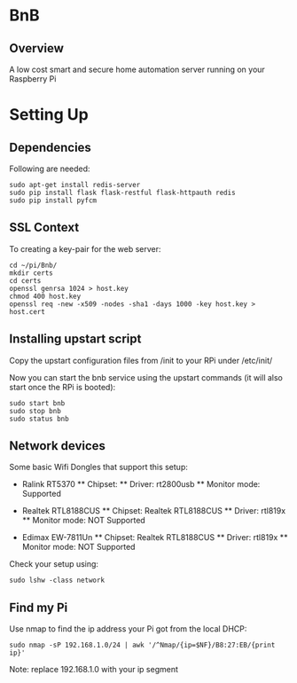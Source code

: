 # BnB

## Overview
A low cost smart and secure home automation server running on your Raspberry Pi

# Setting Up

## Dependencies

Following are needed:

```
sudo apt-get install redis-server
sudo pip install flask flask-restful flask-httpauth redis
sudo pip install pyfcm
```

## SSL Context

To creating a key-pair for the web server:

```
cd ~/pi/Bnb/
mkdir certs
cd certs
openssl genrsa 1024 > host.key
chmod 400 host.key
openssl req -new -x509 -nodes -sha1 -days 1000 -key host.key > host.cert
```

## Installing upstart script
Copy the upstart configuration files from /init to your RPi under /etc/init/

Now you can start the bnb service using the upstart commands (it will also start once the RPi is booted):
```
sudo start bnb
sudo stop bnb
sudo status bnb
```

## Network devices

Some basic Wifi Dongles that support this setup:

* Ralink RT5370
** Chipset: 
** Driver: rt2800usb
** Monitor mode: Supported

* Realtek RTL8188CUS
** Chipset: Realtek RTL8188CUS
** Driver: rtl819x
** Monitor mode: NOT Supported

* Edimax EW-7811Un
** Chipset: Realtek RTL8188CUS
** Driver: rtl819x
** Monitor mode: NOT Supported

Check your setup using:
```
sudo lshw -class network
```

## Find my Pi
Use nmap to find the ip address your Pi got from the local DHCP:
```
sudo nmap -sP 192.168.1.0/24 | awk '/^Nmap/{ip=$NF}/B8:27:EB/{print ip}'
```
Note: replace 192.168.1.0 with your ip segment